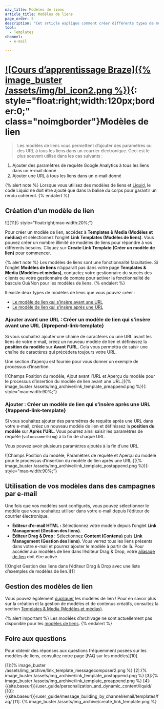 ```yaml
---
nav_title: Modèles de liens
article_title: Modèles de liens
page_order: 5
description: "Cet article explique comment créer différents types de modèles de liens dans vos e-mails."
tool:
  - Templates
channel:
  - e-mail

---
```


# [![Cours d’apprentissage Braze]({% image_buster /assets/img/bl_icon2.png %})](https://learning.braze.com/creating-link-templates){: style="float:right;width:120px;border:0;" class="noimgborder"}Modèles de lien

> Les modèles de liens vous permettent d’ajouter des paramètres ou des URL à tous les liens dans un courrier électronique. Ceci est le plus souvent utilisé dans les cas suivants :

1. Ajouter des paramètres de requête Google Analytics à tous les liens dans un e-mail donné
2. Ajouter une URL à tous les liens dans un e-mail donné

{% alert note %}
Lorsque vous utilisez des modèles de liens et [Liquid]({{site.baseurl}}/user_guide/personalization_and_dynamic_content/liquid/), le code Liquid ne doit être ajouté que dans la balise du corps pour garantir un rendu cohérent.
{% endalert %}

## Création d’un modèle de lien

![][11]{: style="float:right;max-width:20%;"}

Pour créer un modèle de lien, accédez à **Templates & Media (Modèles et médias)** et sélectionnez l’onglet **Link Templates (Modèles de liens)**. Vous pouvez créer un nombre illimité de modèles de liens pour répondre à vos différents besoins. Cliquez sur **Create Link Template (Créer un modèle de lien)** pour commencer.

{% alert note %}
Les modèles de liens sont une fonctionnalité facultative. Si l’onglet **Modèles de liens** n’apparaît pas dans votre page **Templates & Media (Modèles et médias)**, contactez votre gestionnaire du succès des clients ou votre gestionnaire de compte pour activer la fonctionnalité de bascule Oui/Non pour les modèles de liens.
{% endalert %}

Il existe deux types de modèles de liens que vous pouvez créer :

- [Le modèle de lien qui s’insère avant une URL](#prepend-link-template)
- [Le modèle de lien qui s’insère après une URL](#append-link-template)

### Ajouter avant une URL : Créer un modèle de lien qui s’insère avant une URL {#prepend-link-template}

Si vous souhaitez ajouter une chaîne de caractères ou une URL avant les liens de votre e-mail, créez un nouveau modèle de lien et définissez la **position du modèle** sur **Avant l’URL**.  Cela vous permettra de saisir une chaîne de caractères qui précèdera toujours votre URL. 

Une section d’aperçu est fournie pour vous donner un exemple de processus d’insertion.

![Champs Position du modèle, Ajout avant l’URL et Aperçu du modèle pour le processus d’insertion du modèle de lien avant une URL.]({% image_buster /assets/img_archive/link_template_preappend.png %}){: style="max-width:90%;"}

### Ajouter : Créer un modèle de lien qui s’insère après une URL {#append-link-template}

Si vous souhaitez ajouter des paramètres de requête après une URL dans votre e-mail, créez un nouveau modèle de lien et définissez la **position du modèle** sur **Après l’URL**.  Vous pourrez ainsi saisir les paramètres de requête (`value=something`) à la fin de chaque URL.  

Vous pouvez avoir plusieurs paramètres ajoutés à la fin d’une URL.

![Champs Position du modèle, Paramètres de requête et Aperçu du modèle pour le processus d’insertion du modèle de lien après une URL.]({% image_buster /assets/img_archive/link_template_postappend.png %}){: style="max-width:90%;"}

## Utilisation de vos modèles dans des campagnes par e-mail

Une fois que vos modèles sont configurés, vous pouvez sélectionner le modèle que vous souhaitez utiliser dans votre e-mail depuis l’éditeur de courrier électronique.

- **Éditeur d’e-mail HTML :** Sélectionnez votre modèle depuis l’onglet **Link Management (Gestion des liens)**. 
- **Éditeur Drag & Drop :** Sélectionnez **Content (Contenu)** puis **Link Management (Gestion des liens)**. Vous verrez tous les liens présents dans votre e-mail et pourrez ajouter le modèle à partir de là. Pour accéder aux modèles de lien dans l’éditeur Drag & Drop, votre [aliasage de lien]({{site.baseurl}}/user_guide/message_building_by_channel/email/templates/link_aliasing/) doit être activé. 

![Onglet Gestion des liens dans l’éditeur Drag & Drop avec une liste d’exemples de modèles de lien.][1]

## Gestion des modèles de lien

Vous pouvez également [dupliquer]({{site.baseurl}}/user_guide/engagement_tools/templates_and_media/duplicate/) les modèles de lien ! Pour en savoir plus sur la création et la gestion de modèles et de contenus créatifs, consultez la section [Templates & Media (Modèles et médias)]({{site.baseurl}}/user_guide/engagement_tools/templates_and_media/).

{% alert important %}
Les modèles d’archivage ne sont actuellement pas disponible pour les [modèles de liens]({{site.baseurl}}/user_guide/message_building_by_channel/email/link_templates/#link-templates).
{% endalert %}

## Foire aux questions

Pour obtenir des réponses aux questions fréquemment posées sur les modèles de liens, consultez notre page [FAQ sur les modèles][10].

[1]:{% image_buster /assets/img_archive/link_template_messagecomposer2.png %}
[2]:{% image_buster /assets/img_archive/link_template_postappend.png %}
[3]:{% image_buster /assets/img_archive/link_template_preappend.png %}
[4]: {{site.baseurl}}/user_guide/personalization_and_dynamic_content/liquid/
[10]: {{site.baseurl}}/user_guide/message_building_by_channel/email/templates/faq/
[11]: {% image_buster /assets/img_archive/create_link_template.png %}
